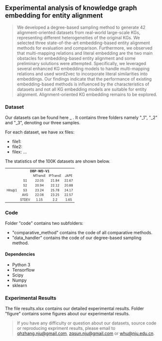 ## Experimental analysis of knowledge graph embedding for entity alignment
> We developed a degree-based sampling method to generate 42 alignment-oriented datasets from real-world large-scale KGs, representing different heterogeneities of the original KGs. We selected three state-of-the-art embedding-based entity alignment methods for evaluation and comparison. Furthermore, we observed that multi-mapping relations and literal embedding are the two main obstacles for embedding-based entity alignment and some preliminary solutions were attempted. Specifically, we leveraged several enhanced KG embedding models to handle multi-mapping relations and used word2vec to incorporate literal similarities into embeddings. Our findings indicate that the performance of existing embedding-based methods is influenced by the characteristics of datasets and not all KG embedding models are suitable for entity alignment. Alignment-oriented KG embedding remains to be explored.

### Dataset
Our datasets can be found here _ . It contains three folders namely "_1", "_2" and "_3", denoting our three samples.

For each dataset, we have xx files:
* file1:
* file2:
* filex:
...

The statistics of the 100K datasets are shown below.

<table style="text-align:center;font-size:10px" align="center">
    <tr>
        <th style="text-align:center"  colspan="21">DBP-WD-V1</th>
    </tr>
    <tr>
        <td colspan="2"></td>
        <td style="text-align:center">MTransE</td>
        <td style="text-align:center">IPTransE</td>
        <td style="text-align:center">JAPE</td>
    </tr>
    <tr><td style="text-align:center;valign:middle" rowspan=5>Hits@1</td><td style="text-align:center">S1</td><td style="text-align:center">22.05</td><td style="text-align:center">21.84</td><td style="text-align:center">22.67</td></tr>
<tr><td style="text-align:center">S2</td><td style="text-align:center">20.94</td><td style="text-align:center">22.12</td><td style="text-align:center">20.88</td></tr>
<tr><td style="text-align:center">S3</td><td style="text-align:center">23.24</td><td style="text-align:center">25.78</td><td style="text-align:center">24.17</td></tr>
<tr><td style="text-align:center">AVG</td><td style="text-align:center">22.08</td><td style="text-align:center">23.25</td><td style="text-align:center">22.57</td></tr>
<tr><td style="text-align:center">STDEV</td><td style="text-align:center">1.15</td><td style="text-align:center">2.2</td><td style="text-align:center">1.65</td></tr>
</table>

### Code

Folder "code" contains two subfolders: 
* "comparative_method" contains the code of all comparative methods.
* "data_handler" contains the code of our degree-based sampling method.

#### Dependencies
* Python 3
* Tensorflow
* Scipy
* Numpy
* sklearn

### Experimental Results
The file results.xlsx contains our detailed experimental results. 
Folder "figure" contains some figures about our experimental results.

> If you have any difficulty or question about our datasets, source code or reproducing expriment results, please email to qhzhang.nju@gmail.com, zqsun.nju@gmail.com or whu@nju.edu.cn.



